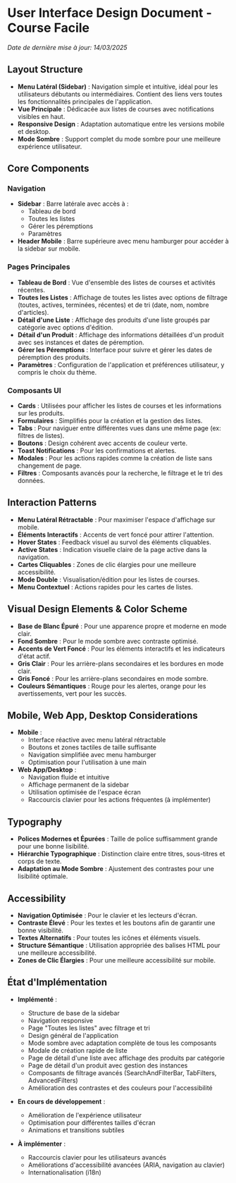 # User Interface Design Document - Course Facile

*Date de dernière mise à jour: 14/03/2025*

## Layout Structure
- **Menu Latéral (Sidebar)** : Navigation simple et intuitive, idéal pour les utilisateurs débutants ou intermédiaires. Contient des liens vers toutes les fonctionnalités principales de l'application.
- **Vue Principale** : Dédicacée aux listes de courses avec notifications visibles en haut.
- **Responsive Design** : Adaptation automatique entre les versions mobile et desktop.
- **Mode Sombre** : Support complet du mode sombre pour une meilleure expérience utilisateur.

## Core Components

### Navigation
- **Sidebar** : Barre latérale avec accès à :
  - Tableau de bord
  - Toutes les listes
  - Gérer les péremptions
  - Paramètres
- **Header Mobile** : Barre supérieure avec menu hamburger pour accéder à la sidebar sur mobile.

### Pages Principales
- **Tableau de Bord** : Vue d'ensemble des listes de courses et activités récentes.
- **Toutes les Listes** : Affichage de toutes les listes avec options de filtrage (toutes, actives, terminées, récentes) et de tri (date, nom, nombre d'articles).
- **Détail d'une Liste** : Affichage des produits d'une liste groupés par catégorie avec options d'édition.
- **Détail d'un Produit** : Affichage des informations détaillées d'un produit avec ses instances et dates de péremption.
- **Gérer les Péremptions** : Interface pour suivre et gérer les dates de péremption des produits.
- **Paramètres** : Configuration de l'application et préférences utilisateur, y compris le choix du thème.

### Composants UI
- **Cards** : Utilisées pour afficher les listes de courses et les informations sur les produits.
- **Formulaires** : Simplifiés pour la création et la gestion des listes.
- **Tabs** : Pour naviguer entre différentes vues dans une même page (ex: filtres de listes).
- **Boutons** : Design cohérent avec accents de couleur verte.
- **Toast Notifications** : Pour les confirmations et alertes.
- **Modales** : Pour les actions rapides comme la création de liste sans changement de page.
- **Filtres** : Composants avancés pour la recherche, le filtrage et le tri des données.

## Interaction Patterns
- **Menu Latéral Rétractable** : Pour maximiser l'espace d'affichage sur mobile.
- **Éléments Interactifs** : Accents de vert foncé pour attirer l'attention.
- **Hover States** : Feedback visuel au survol des éléments cliquables.
- **Active States** : Indication visuelle claire de la page active dans la navigation.
- **Cartes Cliquables** : Zones de clic élargies pour une meilleure accessibilité.
- **Mode Double** : Visualisation/édition pour les listes de courses.
- **Menu Contextuel** : Actions rapides pour les cartes de listes.

## Visual Design Elements & Color Scheme
- **Base de Blanc Épuré** : Pour une apparence propre et moderne en mode clair.
- **Fond Sombre** : Pour le mode sombre avec contraste optimisé.
- **Accents de Vert Foncé** : Pour les éléments interactifs et les indicateurs d'état actif.
- **Gris Clair** : Pour les arrière-plans secondaires et les bordures en mode clair.
- **Gris Foncé** : Pour les arrière-plans secondaires en mode sombre.
- **Couleurs Sémantiques** : Rouge pour les alertes, orange pour les avertissements, vert pour les succès.

## Mobile, Web App, Desktop Considerations
- **Mobile** : 
  - Interface réactive avec menu latéral rétractable
  - Boutons et zones tactiles de taille suffisante
  - Navigation simplifiée avec menu hamburger
  - Optimisation pour l'utilisation à une main
- **Web App/Desktop** : 
  - Navigation fluide et intuitive
  - Affichage permanent de la sidebar
  - Utilisation optimisée de l'espace écran
  - Raccourcis clavier pour les actions fréquentes (à implémenter)

## Typography
- **Polices Modernes et Épurées** : Taille de police suffisamment grande pour une bonne lisibilité.
- **Hiérarchie Typographique** : Distinction claire entre titres, sous-titres et corps de texte.
- **Adaptation au Mode Sombre** : Ajustement des contrastes pour une lisibilité optimale.

## Accessibility
- **Navigation Optimisée** : Pour le clavier et les lecteurs d'écran.
- **Contraste Élevé** : Pour les textes et les boutons afin de garantir une bonne visibilité.
- **Textes Alternatifs** : Pour toutes les icônes et éléments visuels.
- **Structure Sémantique** : Utilisation appropriée des balises HTML pour une meilleure accessibilité.
- **Zones de Clic Élargies** : Pour une meilleure accessibilité sur mobile.

## État d'Implémentation
- **Implémenté** :
  - Structure de base de la sidebar
  - Navigation responsive
  - Page "Toutes les listes" avec filtrage et tri
  - Design général de l'application
  - Mode sombre avec adaptation complète de tous les composants
  - Modale de création rapide de liste
  - Page de détail d'une liste avec affichage des produits par catégorie
  - Page de détail d'un produit avec gestion des instances
  - Composants de filtrage avancés (SearchAndFilterBar, TabFilters, AdvancedFilters)
  - Amélioration des contrastes et des couleurs pour l'accessibilité
  
- **En cours de développement** :
  - Amélioration de l'expérience utilisateur
  - Optimisation pour différentes tailles d'écran
  - Animations et transitions subtiles
  
- **À implémenter** :
  - Raccourcis clavier pour les utilisateurs avancés
  - Améliorations d'accessibilité avancées (ARIA, navigation au clavier)
  - Internationalisation (i18n)
